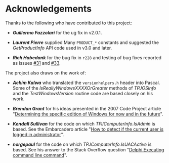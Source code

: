 # Acknowledgements

Thanks to the following who have contributed to this project:

* _**Guillermo Fazzolari**_ for the ug fix in v2.0.1.

* _**Laurent Pierre**_ supplied Many `PRODUCT_*` constants and suggested the _GetProductInfo_ API code used in v3.0 and later.

* _**Rich Habedank**_ for the bug fix in `r228` and testing of bug fixes reported as issues [#31](https://sourceforge.net/p/ddablib/tickets/31/) and [#33](https://sourceforge.net/p/ddablib/tickets/33/).

The project also draws on the work of:

* _**Achim Kalwa**_ who translated the `versionhelpers.h` header into Pascal. Some of the _IsReallyWindowsXXXXOrGreater_ methods of _TPJOSInfo_ and the _TestWindowsVersion_ routine code are based closely on his work.

* _**Brendan Grant**_ for his ideas presented in the 2007 Code Project article "[Determining the specific edition of Windows for now and in the future](http://bit.ly/1mDKTu3)".

* _**Kendall Sullivan**_ for the code on which _TPJComputerInfo.IsAdmin_ is based. See the Embarcadero article "[How to detect if the current user is logged in administrator](http://edn.embarcadero.com/article/26752)".

* _**norgepaul**_ for the code on which _TPJComputerInfo.IsUACActive_ is based. See his answer to the Stack Overflow question "[Delphi Executing command line command](http://tinyurl.com/avlztmg)".
